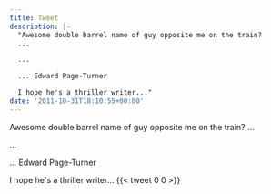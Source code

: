 ```yaml
---
title: Tweet
description: |-
  "Awesome double barrel name of guy opposite me on the train? 
  ...

  ...

  ... Edward Page-Turner

  I hope he's a thriller writer..."
date: '2011-10-31T18:10:55+00:00'
---
```

Awesome double barrel name of guy opposite me on the train? 
...

...

... Edward Page-Turner

I hope he's a thriller writer...
      {{< tweet 0 0 >}}
    
